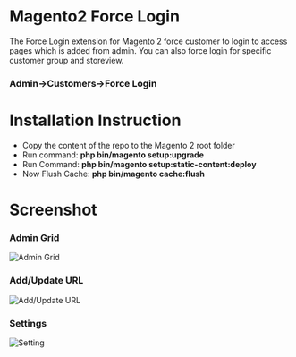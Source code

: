 # Magento2 Force Login

The Force Login extension for Magento 2 force customer to login to access pages which is added from admin.
You can also force login for specific customer group and storeview.

<b><h3>Admin->Customers->Force Login</h3></b>

# Installation Instruction

* Copy the content of the repo to the Magento 2 root folder
* Run command:
<b>php bin/magento setup:upgrade</b>
* Run Command:
<b>php bin/magento setup:static-content:deploy</b>
* Now Flush Cache: <b>php bin/magento cache:flush</b>

# Screenshot

<h3>Admin Grid</h3>

<img src="https://image.ibb.co/eo0iAk/Force_Login_Magento_Admin.png" alt="Admin Grid" border="0">

<h3>Add/Update URL</h3>

<img src="http://image.ibb.co/kLMwfk/force_login_edir.png" alt="Add/Update URL" border="0" />

<h3>Settings</h3>

<img src="http://image.ibb.co/jKOWD5/force_login_setting.png" alt="Setting" border="0" />


